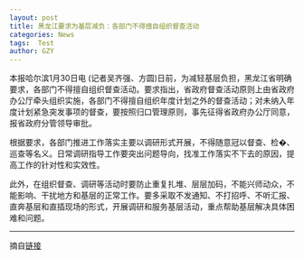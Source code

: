 ```yaml
---
layout: post
title: 黑龙江要求为基层减负：各部门不得擅自组织督查活动
categories: News
tags:  Test
author: GZY
---
```


本报哈尔滨1月30日电 (记者吴齐强、方圆)日前，为减轻基层负担，黑龙江省明确要求，各部门不得擅自组织督查活动。要求指出，省政府督查活动原则上由省政府办公厅牵头组织实施，各部门不得擅自组织年度计划之外的督查活动；对未纳入年度计划紧急突发事项的督查，要按照归口管理原则，事先征得省政府办公厅同意，报省政府分管领导审批。

根据要求，各部门推进工作落实主要以调研形式开展，不得随意冠以督查、检�、巡查等名义。日常调研指导工作要突出问题导向，找准工作落实不下去的原因，提高工作的针对性和实效性。

此外，在组织督查、调研等活动时要防止重复扎堆、层层加码，不能兴师动众，不能影响、干扰地方和基层的正常工作。要多采取不发通知、不打招呼、不听汇报、直奔基层和直插现场的形式，开展调研和服务基层活动，重点帮助基层解决具体困难和问题。

*****

摘自[链接](https://new.qq.com/omn/20190131/20190131A03SF9.html)